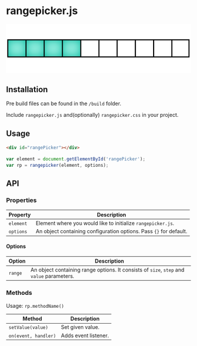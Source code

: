 # rangepicker.js

![rangepicker.js](rangepicker.png)

## Installation

Pre build files can be found in the ```/build``` folder.

Include ```rangepicker.js``` and(optionally) ```rangepicker.css``` in your project.

## Usage

```html
<div id="rangePicker"></div>
```
```javascript
var element = document.getElementById('rangePicker');
var rp = rangepicker(element, options);
```

## API

### Properties

Property | Description
--- | ---
`element` | Element where you would like to initialize ```rangepicker.js```. |
`options` | An object containing configuration options. Pass ```{}``` for default. |

#### Options

Option | Description
--- | ---
`range` | An object containing range options. It consists of ```size```, ```step``` and ```value``` parameters. |

### Methods

Usage: ```rp.methodName()```

Method | Description
--- | ---
`setValue(value)` | Set given value. |
`on(event, handler)` | Adds event listener. |
